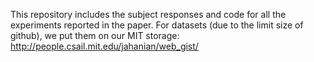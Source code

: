 This repository includes the subject responses and code for all the experiments reported in the paper. For datasets (due to the limit size of github), we put them on our MIT storage:
http://people.csail.mit.edu/jahanian/web_gist/
